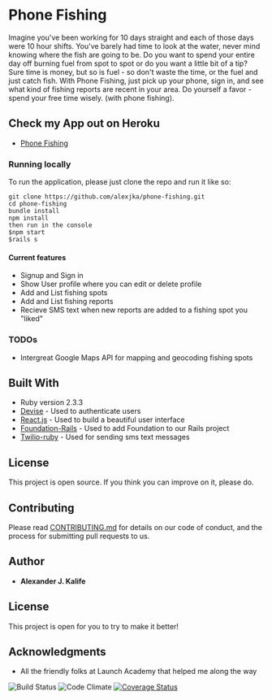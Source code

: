 # Phone Fishing

Imagine you've been working for 10 days straight and each of those days were 10 hour shifts.  You've barely had time to look at the water, never mind knowing where the fish are going to be.  Do you want to spend your entire day off burning fuel from spot to spot or do you want a little bit of a tip?  Sure time is money, but so is fuel - so don't waste the time, or the fuel and just catch fish.  With Phone Fishing, just pick up your phone, sign in, and see what kind of fishing reports are recent in your area.  Do yourself a favor - spend your free time wisely. (with phone fishing).

## Check my App out on Heroku

* [Phone Fishing](https://phone-fishing.herokuapp.com/)


### Running locally
To run the application, please just clone the repo and run it like so:

```
git clone https://github.com/alexjka/phone-fishing.git
cd phone-fishing
bundle install
npm install
then run in the console
$npm start
$rails s

```

#### Current features
* Signup and Sign in
* Show User profile where you can edit or delete profile
* Add and List fishing spots
* Add and List fishing reports
* Recieve SMS text when new reports are added to a fishing spot you "liked"

### TODOs
* Intergreat Google Maps API for mapping and geocoding fishing spots


## Built With

* Ruby version 2.3.3
* [Devise](https://github.com/plataformatec/devise) - Used to authenticate users
* [React.js](https://facebook.github.io/react/) - Used to build a beautiful user
interface
* [Foundation-Rails](https://github.com/zurb/foundation-rails) - Used to add
Foundation to our Rails project
* [Twilio-ruby](https://github.com/twilio/twilio-ruby) - Used for sending sms
text messages


## License

This project is open source.
If you think you can improve on it, please do.

## Contributing

Please read
[CONTRIBUTING.md](https://gist.github.com/PurpleBooth/b24679402957c63ec426)
for details on our code of conduct, and the process for submitting pull
requests to us.


## Author

* **Alexander J. Kalife**

## License

This project is open for you to try to make it better!

## Acknowledgments

* All the friendly folks at Launch Academy that helped me along the way

![Build Status](https://codeship.com/projects/3981ad90-0f13-0135-185a-5e5ebf8267fc/status?branch=master)
![Code Climate](https://codeclimate.com/github/alexjka/phone-fishing.png)
[![Coverage Status](https://coveralls.io/repos/github/alexjka/phone-fishing/badge.svg?branch=master)](https://coveralls.io/github/alexjka/phone-fishing?branch=master)
